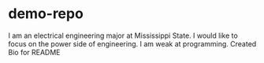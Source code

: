 # demo-repo
I am an electrical engineering major at Mississippi State. I would like to focus on the power side of engineering. I am weak at programming.
Created Bio for README
